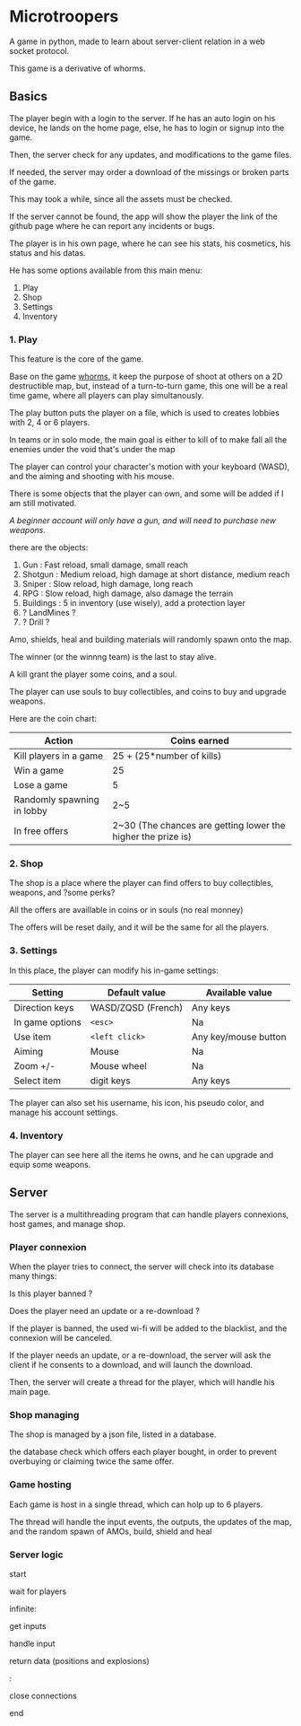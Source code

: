 # Microtroopers

A game in python, made to learn about server-client relation in a web socket protocol.

This game is a derivative of whorms.

## Basics

The player begin with a login to the server.
If he has an auto login on his device, he lands on the home page, else, he has to login or signup into the game.

Then, the server check for any updates, and modifications to the game files.

If needed, the server may order a download of the missings or broken parts of the game.

This may took a while, since all the assets must be checked.

If the server cannot be found, the app will show the player the link of the github page where he can report any incidents or bugs.

The player is in his own page, where he can see his stats, his cosmetics, his status and his datas.

He has some options available from this main menu:

1. Play
2. Shop
3. Settings
4. Inventory

### 1. Play

This feature is the core of the game.

Base on the game [whorms](https://en.wikipedia.org/wiki/Worms_(series)), it keep the purpose of shoot at others on a 2D destructible map, but, instead of a turn-to-turn game, this one will be a real time game, where all players can play simultanously.

The play button puts the player on a file, which is used to creates lobbies with 2, 4 or 6 players.

In teams or in solo mode, the main goal is either to kill of to make fall all the enemies under the void that's under the map

The player can control your character's motion with your keyboard (WASD), and the aiming and shooting with his mouse.

There is some objects that the player can own, and some will be added if I am still motivated.

*A beginner account will only have a gun, and will need to purchase new weapons.*

there are the objects:

1. Gun : Fast reload, small damage, small reach
2. Shotgun : Medium reload, high damage at short distance, medium reach
3. Sniper : Slow reload, high damage, long reach
4. RPG : Slow reload, high damage, also damage the terrain
5. Buildings : 5 in inventory (use wisely), add a protection layer
6. ? LandMines ?
7. ? Drill ?

Amo, shields, heal and building materials will randomly spawn onto the map.

The winner (or the winnng team) is the last to stay alive.

A kill grant the player some coins, and a soul.

The player can use souls to buy collectibles, and coins to buy and upgrade weapons.

Here are the coin chart:

| Action                     | Coins earned                                                 |
| -------------------------- | ------------------------------------------------------------ |
| Kill players in a game     | 25 + (25*number of kills)                                    |
| Win a game                 | 25                                                           |
| Lose a game                | 5                                                            |
| Randomly spawning in lobby | 2~5                                                          |
| In free offers             | 2~30 (The chances are getting lower the higher the prize is) |

### 2. Shop

The shop is a place where the player can find offers to buy collectibles, weapons, and ?some perks?

All the offers are availlable in coins or in souls (no real monney)

The offers will be reset daily, and it will be the same for all the players.

### 3. Settings

In this place, the player can modify his in-game settings:

| Setting         | Default value      | Available value      |
| --------------- | ------------------ | -------------------- |
| Direction keys  | WASD/ZQSD (French) | Any keys             |
| In game options | `<esc>`          | Na                   |
| Use item        | `<left click>`   | Any key/mouse button |
| Aiming          | Mouse              | Na                   |
| Zoom +/-        | Mouse wheel        | Na                   |
| Select item     | digit keys         | Any keys             |

The player can also set his username, his icon, his pseudo color, and manage his account settings.

### 4. Inventory

The player can see here all the items he owns, and he can upgrade and equip some weapons.

## Server

The server is a multithreading program that can handle players connexions, host games, and manage shop.

### Player connexion

When the player tries to connect, the server will check into its database many things:

Is this player banned ?

Does the player need an update or a re-download ?

If the player is banned, the used wi-fi will be added to the blacklist, and the connexion will be canceled.

If the player needs an update, or a re-download, the server will ask the client if he consents to a download, and will launch the download.

Then, the server will create a thread for the player, which will handle his main page.

### Shop managing

The shop is managed by a json file, listed in a database.

the database check which offers each player bought, in order to prevent overbuying or claiming twice the same offer.

### Game hosting

Each game is host in a single thread, which can holp up to 6 players.

The thread will handle the input events, the outputs, the updates of the map, and the random spawn of AMOs, build, shield and heal


### Server logic

start

wait for players

infinite:

get inputs

handle input

return data (positions and explosions)

:

close connections

end
